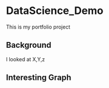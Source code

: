 # DataScience_Demo
This is my portfolio project


## Background

I looked at X,Y,z

## Interesting Graph

